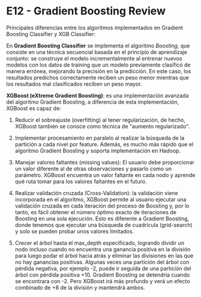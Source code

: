 # E12 - Gradient Boosting Review

Principales diferencias entre los algoritmos implementados en Gradient Boosting Classifier y XGB Classifier:

En **Gradient Boosting Classifier** se implementa el algoritmo *Boosting*, que consiste en una técnica secuencial basada en el principio de aprendizaje conjunto: se construye el modelo incrementalmente al entrenar nuevos modelos con los datos de training que un modelo previamente clasificó de manera errónea, mejorando la precisión en la predicción. En este caso, los resultados predichos correctamente reciben un peso menor mientras que los resultados mal clasificados reciben un peso mayor.

**XGBoost (eXtreme Gradient Boosting)**: es una implementación avanzada del algoritmo Gradient Boosting, a diferencia de esta implementación, XGBoost es capaz de:

1. Reducir el sobreajuste (overfitting) al tener regularización, de hecho, XGBoost también se conoce como técnica de "aumento regularizado".

2. Implementar procesamiento en paralelo al realizar la búsqueda de la partición a cada nivel por feature. Además, es mucho más rápido que el algoritmo Gradient Boosting y soporta implementación en Hadoop.  

3. Manejar valores faltantes (missing values): El usuario debe proporcionar un valor diferente al de otras observaciones y pasarlo como un parámetro. XGBoost encuentra un valor faltante en cada nodo y aprende qué ruta tomar para los valores faltantes en el futuro.

4. Realizar validación cruzada (Cross-Validation): la validación viene incorporada en el algoritmo, XGBoost permite al usuario ejecutar una validación cruzada en cada iteración del proceso de Boosting y, por lo tanto, es fácil obtener el número óptimo exacto de iteraciones de Boosting en una sola ejecución. Esto es diferente a Gradient Boosting, donde tenemos que ejecutar una búsqueda de cuadrícula (grid-search) y solo se pueden probar unos valores limitados.

5. Crecer el árbol hasta el max_depth especificado, logrando dividir un nodo incluso cuando no encuentra una ganancia positiva en la división para luego podar el árbol hacia atrás y eliminar las divisiones en las que no hay ganancias positivas. Algunas veces una partición del árbol con pérdida negativa, por ejemplo -2, puede ir seguida de una partición del árbol con pérdida positiva +10. Gradient Boosting se detendría cuando se encontrara con -2. Pero XGBoost irá más profundo y verá un efecto combinado de +8 de la división y mantendrá ambos.
